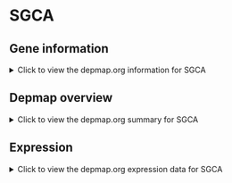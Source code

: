 <h1>SGCA</h1>

<h2>Gene information</h2>
<details>
  <summary>Click to view the depmap.org information for SGCA</summary>
  <p><a href="https://depmap.org/portal/gene/SGCA?tab=about" target="_BLANK">Open page in a new tab...</a></p>
  <iframe src="https://depmap.org/portal/gene/SGCA?tab=about" style="border:none;width:100%;height:800px"></iframe>
</details>

<h2>Depmap overview</h2>
<details>
  <summary>Click to view the depmap.org summary for SGCA</summary>
  <p><a href="https://depmap.org/portal/gene/SGCA?tab=overview" target="_BLANK">Open page in a new tab...</a></p>
  <iframe src="https://depmap.org/portal/gene/SGCA?tab=overview" style="border:none;width:100%;height:800px"></iframe>
</details>

<h2>Expression</h2>
<details>
  <summary>Click to view the depmap.org expression data for SGCA</summary>
  <p><a href="https://depmap.org/portal/gene/SGCA?tab=characterization" target="_BLANK">Open page in a new tab...</a></p>
  <iframe src="https://depmap.org/portal/gene/SGCA?tab=characterization" style="border:none;width:100%;height:800px"></iframe>
</details>


<!--
<h2>Reactome Pathway diagram</h2>
<details>
  <summary>Click to view the Reactome pathway for SGCA</summary>
  <p><a href="PURL" target="_BLANK">Open page in a new tab...</a></p>
  PNAME
</details>
-->


